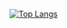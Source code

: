 [![Top Langs](https://github-readme-stats.vercel.app/api/top-langs/?username=OfficialPixelBrush&exclude_repo=officialpixelbrush.github.io,Pok-dungeon-Discord-Theme-,FluffyPlatformer&layout=compact)](https://github.com/anuraghazra/github-readme-stats)
